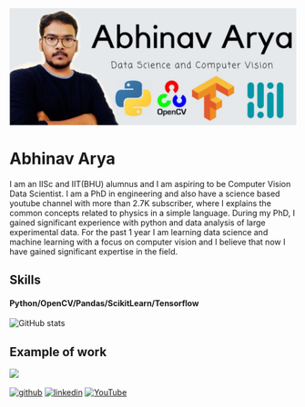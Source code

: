 ![Computer Vision](https://github.com/AbhinavArya1990/car-price/blob/main/git_banner.JPG?raw=true)
# Abhinav Arya
I am an IISc and IIT(BHU) alumnus and I am aspiring to be Computer Vision Data Scientist. I am a PhD in engineering and also have a science based youtube channel with more than 2.7K subscriber, where I explains the common concepts related to physics in a simple language. During my PhD, I gained significant experience with python and data analysis of large experimental data. For the past 1 year I am learning data science and machine learning with a focus on computer vision and I believe that now I have gained significant expertise in the field.

## Skills 
#### Python/OpenCV/Pandas/ScikitLearn/Tensorflow


![GitHub stats](https://github-readme-stats.vercel.app/api?username=AbhinavArya1990&show_icons=true)  



## Example of work
<img src= 'https://github.com/AbhinavArya1990/AbhinavArya1990/blob/main/name_writing.gif' width=256 />



[<img src='https://cdn.jsdelivr.net/npm/simple-icons@3.0.1/icons/github.svg' alt='github' height='40'>](https://github.com/AbhinavArya1990)  [<img src='https://cdn.jsdelivr.net/npm/simple-icons@3.0.1/icons/linkedin.svg' alt='linkedin' height='40'>](https://www.linkedin.com/in/https://www.linkedin.com/in/abhinav-arya-3956a220//)  [<img src='https://cdn.jsdelivr.net/npm/simple-icons@3.0.1/icons/youtube.svg' alt='YouTube' height='40'>](https://www.youtube.com/channel/https://www.youtube.com/c/ABHINAVARYA)  


 
